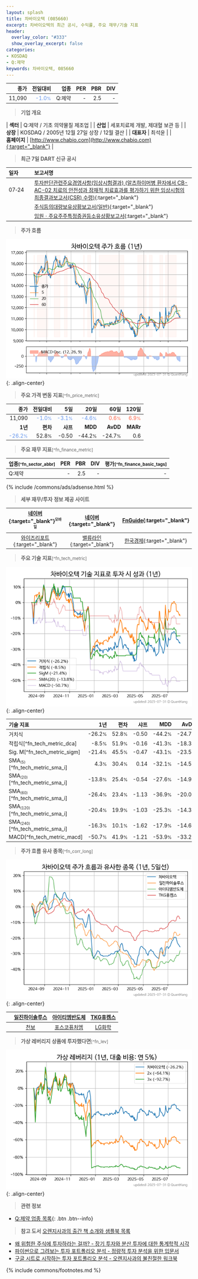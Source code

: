 ```yaml
---
layout: splash
title: 차바이오텍 (085660)
excerpt: 차바이오텍의 최근 공시, 수익률, 주요 재무/기술 지표
header:
  overlay_color: "#333"
  show_overlay_excerpt: false
categories:
- KOSDAQ
- Q:제약
keywords: 차바이오텍, 085660
---
```


| **종가** | **전일대비** | **업종** | **PER** | **PBR** | **DIV** |
| -------: | -----------: | -------: | ------: | ------: | ------: |
| 11,090 | <span style="color: cornflowerblue">-1.0<small>%</small></span> | Q:제약 | - | 2.5 | - |

<!-- more -->


> **기업 개요**<a id="company"></a>

| <span style="white-space:nowrap;">**섹터**</span> | Q:제약 / 기초 의약물질 제조업 |
| <span style="white-space:nowrap;">**산업**</span> | 세포치료제 개발, 제대혈 보관 등 |
| <span style="white-space:nowrap;">**상장**</span> | KOSDAQ / 2005년 12월 27일 상장 / 12월 결산 |
| <span style="white-space:nowrap;">**대표자**</span> | 최석윤 |
| <span style="white-space:nowrap;">**홈페이지**</span> | [http://www.chabio.com](http://www.chabio.com){:target="_blank"} |


> **최근 7일 DART 신규 공시**<a id="dart"></a>

| **일자** |      | **보고서명** |
| :------- | :--- | :----------- |
| 07&#x2011;24 | | [투자판단관련주요경영사항(임상시험결과)              (알츠하이머병 환자에서 CB-AC-02 치료의 안전성과 잠재적 치료효과를 평가하기 위한 임상시험의 최종결과보고서(CSR) 수령)](https://dart.fss.or.kr/dsaf001/main.do?rcpNo=20250724900713){:target="_blank"} |
|  | | [주식등의대량보유상황보고서(일반)](https://dart.fss.or.kr/dsaf001/main.do?rcpNo=20250724000526){:target="_blank"} |
|  | | [임원ㆍ주요주주특정증권등소유상황보고서](https://dart.fss.or.kr/dsaf001/main.do?rcpNo=20250724000519){:target="_blank"} |


> **주가 흐름**<a id="price"></a>

![085660](/stock/images/085660.png){: .align-center}


> **주요 가격 변동 지표**<small>[^fn_price_metric]</small>

| **종가** | **전일대비** | **5일** | **20일** | **60일** | **120일** |
| -------: | -----------: | ------: | -------: | -------: | --------: |
| 11,090 | <span style="color: cornflowerblue">-1.0<small>%</small></span> | <span style="color: cornflowerblue">-3.1<small>%</small></span> | <span style="color: cornflowerblue">-4.6<small>%</small></span> | <span style="color: tomato">0.6<small>%</small></span> | <span style="color: tomato">6.9<small>%</small></span> |
| **1년** | **편차** | **샤프** | **MDD** | **AvDD** | **MARr** |
| <span style="color: cornflowerblue">-26.2<small>%</small></span> | 52.8<small>%</small> | -0.50 | -44.2<small>%</small> | -24.7<small>%</small> | 0.6 |


> **주요 재무 지표**<small>[^fn_finance_metric]</small>

| **업종**<small>[^fn_sector_abbr]</small> | **PER** | **PBR** | **DIV** | **평가**<small>[^fn_finance_basic_tags]</small> |
| :--------------------------------------- | ------: | ------: | ------: | ----------------------------------------------: |
| Q:제약 | - | 2.5 | - | - |



{% include /commons/ads/adsense.html %}

> **세부 재무/투자 정보 제공 사이트**

| [네이버](https://m.stock.naver.com/domestic/stock/085660/finance/summary){:target="_blank"}<sup><small>모바일</small></sup> | [네이버](https://finance.naver.com/item/coinfo.naver?code=085660){:target="_blank"} | [FnGuide](https://comp.fnguide.com/SVO2/ASP/SVD_Invest.asp?gicode=A085660&MenuYn=Y){:target="_blank"} |
| :---: | :---: | :---: |
| [와이즈리포트](https://comp.wisereport.co.kr/company/c1040001.aspx?cmp_cd=085660){:target="_blank"} | [밸류라인](https://www.valueline.co.kr/finance/summary/085660){:target="_blank"} | [한국경제](https://markets.hankyung.com/stock/085660/financial-summary){:target="_blank"} |


> **주요 기술 지표**<small>[^fn_tech_metric]</small>


![085660](/stock/images/085660_tech.png){: .align-center}

| **기술 지표** | **1년** | **편차** | **샤프** | **MDD** | **AvDD** |
| :------------ | ------: | -----------: | -------: | ------: | -------: |
| 거치식 | -26.2<small>%</small> | 52.8<small>%</small> | -0.50 | -44.2<small>%</small> | -24.7<small>%</small> |
| 적립식[^fn_tech_metric_dca] | -8.5<small>%</small> | 51.9<small>%</small> | -0.16 | -41.3<small>%</small> | -18.3<small>%</small> |
| Sig. M[^fn_tech_metric_sigm] | -21.4<small>%</small> | 45.5<small>%</small> | -0.47 | -43.1<small>%</small> | -23.5<small>%</small> |
| SMA<small><sub>(5)</sub></small>[^fn_tech_metric_sma_i] | 4.3<small>%</small> | 30.4<small>%</small> | 0.14 | -32.1<small>%</small> | -14.5<small>%</small> |
| SMA<small><sub>(20)</sub></small>[^fn_tech_metric_sma_i] | -13.8<small>%</small> | 25.4<small>%</small> | -0.54 | -27.6<small>%</small> | -14.9<small>%</small> |
| SMA<small><sub>(60)</sub></small>[^fn_tech_metric_sma_i] | -26.4<small>%</small> | 23.4<small>%</small> | -1.13 | -36.9<small>%</small> | -20.0<small>%</small> |
| SMA<small><sub>(120)</sub></small>[^fn_tech_metric_sma_i] | -20.4<small>%</small> | 19.9<small>%</small> | -1.03 | -25.3<small>%</small> | -14.3<small>%</small> |
| SMA<small><sub>(240)</sub></small>[^fn_tech_metric_sma_i] | -16.3<small>%</small> | 10.1<small>%</small> | -1.62 | -17.9<small>%</small> | -14.6<small>%</small> |
| MACD[^fn_tech_metric_macd] | -50.7<small>%</small> | 41.9<small>%</small> | -1.21 | -53.9<small>%</small> | -33.2<small>%</small> |


> **주가 흐름 유사 종목**<a id="corr"></a><small>[^fn_corr_long]</small>

![085660](/stock/images/085660_corr.png){: .align-center}

|       | [일진하이솔루스](/271940/) | [아이티엠반도체](/084850/) | [TKG휴켐스](/069260/) |
| :---: | :------------------------------------: | :------------------------------------: | :------------------------------------: |
|       | [천보](/278280/) | [포스코퓨처엠](/003670/) | [LG화학](/051910/) |


> **가상 레버리지 상품에 투자했다면**<a id="2x"></a><small>[^fn_lev]</small>

![085660](/stock/images/085660_2x.png){: .align-center}


> **관련 정보**

- [Q:제약 업종 목록](/stats/sector/kosdaq_업종_제약_종목/){: .btn .btn--info}

> **참고 도서** [오렌지사과의 출간 책 소개와 샘플북 목록](https://kongdori.tistory.com/691)

- [왜 위험한 주식에 투자하라는 걸까? - 장기 투자와 분산 투자에 대한 통계학적 시각](https://kongdori.tistory.com/421)
- [파이썬으로 그려보는 투자 포트폴리오 분석  - 정량적 투자 분석을 위한 입문서](https://kongdori.tistory.com/643)
- [구글 시트로 시작하는 투자 포트폴리오 분석 - 오렌지사과의 불친절한 워크북](https://kongdori.tistory.com/449)


{% include commons/footnotes.md %}
